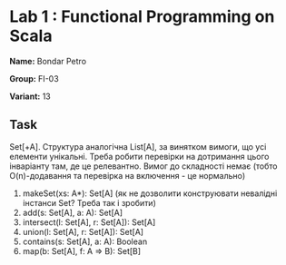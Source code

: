 # Lab 1 : Functional Programming on Scala
**Name:** Bondar Petro

**Group:** FI-03

**Variant:** 13

## Task
Set[+A]. 
Структура аналогічна List[A], за винятком вимоги, що усі елементи унікальні. Треба робити перевірки на дотримання цього інваріанту там, де це релевантно. Вимог до складності немає (тобто O(n)-додавання та перевірка на включення - це нормально)

1. makeSet(xs: A*): Set[A] (як не дозволити конструювати невалідні інстанси Set? Треба так і зробити)
2. add(s: Set[A], a: A): Set[A]
3. intersect(l: Set[A], r: Set[A]): Set[A]
4. union(l: Set[A], r: Set[A]): Set[A]
5. contains(s: Set[A], a: A): Boolean
6. map(b:  Set[A], f: A => B): Set[B]
